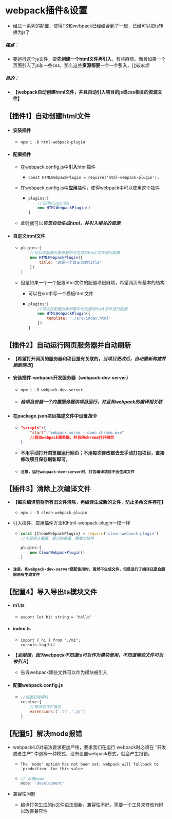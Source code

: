 # webpack插件&设置

- 经过一系列的配置，使得TS和webpack已经结合到了一起，已经可以把ts转换为js了


##### 痛点：

- 要运行这个js文件，要**先创建一个html文件再引入**，有些麻烦。而且如果一个页面引入了js和一些css，那么这些**资源都要一个一个引入**，比较麻烦


##### 目的：

- **【webpack自动创建html文件，并且自动引入项目的js或css相关的资源文件】**

## 【插件1】自动创建html文件

- #### 安装插件

  - `npm i -D html-webpack-plugin`

- #### 配置插件

  - 在webpack.config.js中**引入**html插件

    - `const HTMLWebpackPlugin = require('html-webpack-plugin');`

  - 在webpack.config.js中**应用**插件，使得webpack中可以使用这个插件

    - ```js
      plugins:[
          //记得plugin加s
          new HTMLWebpackPlugin()
      ]
      ```

  - 此时就可以***实现自动生成html，并引入相关的资源***

- #### 自定义html文件

  - ```js
    plugins:[
        //可以在配置对象参数中对生成的html文件进行配置
        new HTMLWebpackPlugin({
            title: '这是一个自定义的title'
        })
    ]
    ```

  - 但是如果一个一个配置html文件的配置项很麻烦，希望网页有基本的结构

    - 可以在src中写一个模板html文件

    - ```js
      plugins:[
          //可以在配置对象参数中对生成的html文件进行配置
          new HTMLWebpackPlugin({
              template: './src/index.html'
          })
      ]
      ```


## 【插件2】自动运行网页服务器并自动刷新

- **【希望打开网页的服务器和项目是有关联的，*当项目更改后，自动重新构建并刷新网页*】**

- #### 安装插件-webpack开发服务器（webpack-dev-server）

  - `npm i -D webpack-dev-server`

  - ##### 给项目安装一个内置服务器供项目运行，并且和webpack的编译相关联

- #### 在package.json项目描述文件中设置*指令*

  - ```json
    "scripts":{
        "start":"webpack serve --open chrome.exe"
        //启动webpack服务器，并且用chrome打开网页
    }
    ```

  - **不用手动打开浏览器运行网页；不用每次修改都去去手动打包项目，直接修改项目保存刷新即可。**

  - #### `注意，运行webpack-dev-server时，打包编译项目不会生成文件`

## 【插件3】清除上次编译文件

- **【每次编译前将所有旧文件清除，再编译生成新的文件，防止多余文件存在】**

  - `npm i -D clean-webpack-plugin`

- 引入插件、应用插件方法和html-webpack-plugin一模一样

  - ```js
    const {CleanWebpackPlugin} = require('clean-webpack-plugin')
    //不是默认暴露，是分别暴露，需要大括号
    
    plugins:[
        new CleanWebpackPlugin()
    ]
    ```

- #### `注意，和webpack-dev-server搭配使用时，虽然不生成文件，但是进行了编译还是会删除原有生成文件`

## 【配置4】导入导出ts模块文件

- #### m1.ts

  - ```tsx
    export let hi: string = 'hello'
    ```

- #### index.ts

  - ```tsx
    import { hi } from "./m1";
    console.log(hi)
    ```

- **【*会报错，因为webpack不知道ts可以作为模块使用，不知道哪些文件可以被引入*】**

  - 告诉webpack哪些文件可以作为模块被引入

- #### 配置webpack.config.js

  - ```js
    //设置引用模块
    resolve:{
        //模块文件扩展名
        extensions:['.ts','.js']
    }
    ```

## 【配置5】解决mode报错

- webpack4.0对语法要求更加严格，要求我们在运行 webpack时必须在 “开发或者生产” 中选择一种模式，没有设置webpack模式，就会产生报错。

  - ```shell
    The 'mode' option has not been set, webpack will fallback to 'production' for this value
    ```

  - ```js
    // 设置mode
    mode: 'development'
    ```



- 兼容性问题
  - 编译打包生成的js文件语法很新，兼容性不好。需要一个工具来修改代码以改善兼容性
